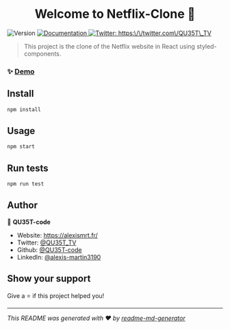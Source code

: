 <h1 align="center">Welcome to Netflix-Clone 👋</h1>
<p>
  <img alt="Version" src="https://img.shields.io/badge/version-0.1.0-blue.svg?cacheSeconds=2592000" />
  <a href="https://github.com/QU35T-org/Netflix-Clone/wiki" target="_blank">
    <img alt="Documentation" src="https://img.shields.io/badge/documentation-yes-brightgreen.svg" />
  </a>
  <a href="https://twitter.com/https:\/\/twitter.com\/QU35T\_TV" target="_blank">
    <img alt="Twitter: https:\/\/twitter.com\/QU35T\_TV" src="https://img.shields.io/twitter/follow/QU35T_TV?style=social" />
  </a>
</p>

> This project is the clone of the Netflix website in React using styled-components.

### ✨ [Demo](http://127.0.0.1:3000)

## Install

```sh
npm install
```

## Usage

```sh
npm start
```

## Run tests

```sh
npm run test
```

## Author

👤 **QU35T-code**

* Website: https://alexismrt.fr/
* Twitter: [@QU35T\_TV](https:\/\/twitter.com\/QU35T\_TV)
* Github: [@QU35T-code](https://github.com/QU35T-code)
* LinkedIn: [@alexis-martin3190](https:\/\/www.linkedin.com\/in\/alexis-martin3190\/)

## Show your support

Give a ⭐️ if this project helped you!

***
_This README was generated with ❤️ by [readme-md-generator](https://github.com/kefranabg/readme-md-generator)_